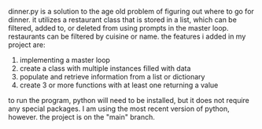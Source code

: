 dinner.py is a solution to the age old problem of figuring out where to go for dinner. it utilizes a restaurant class that is stored in a list, which can be filtered, added to, or deleted from using prompts in the master loop. restaurants can be filtered by cuisine or name. the features i added in my project are:

1. implementing a master loop
2. create a class with multiple instances filled with data
3. populate and retrieve information from a list or dictionary
4. create 3 or more functions with at least one returning a value

to run the program, python will need to be installed, but it does not require any special packages. I am using the most recent version of python, however. the project is on the "main" branch.
